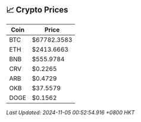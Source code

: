 ## 📈 Crypto Prices

| Coin | Price |
| ---- | ----- |
| BTC | $67782.3583 |
| ETH | $2413.6663 |
| BNB | $555.9784 |
| CRV | $0.2265 |
| ARB | $0.4729 |
| OKB | $37.5579 |
| DOGE | $0.1562 |

_Last Updated: 2024-11-05 00:52:54.916 +0800 HKT_
